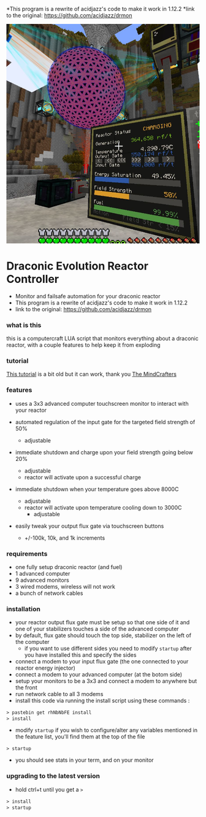 *This program is a rewrite of acidjazz's code to make it work in 1.12.2
*link to the original: https://github.com/acidjazz/drmon 


![](examples/2.jpg)
# Draconic Evolution Reactor Controller
* Monitor and failsafe automation for your draconic reactor
* This program is a rewrite of acidjazz's code to make it work in 1.12.2
* link to the original: https://github.com/acidjazz/drmon 

### what is this
this is a computercraft LUA script that monitors everything about a draconic reactor, with a couple features to help keep it from exploding

### tutorial
[This tutorial](https://www.youtube.com/watch?v=8rBhQP1xqEU) is a bit old but it can work, thank you [The MindCrafters](https://www.youtube.com/channel/UCf2wEy4_BbYpAQcgvN26OaQ)

### features
* uses a 3x3 advanced computer touchscreen monitor to interact with your reactor
* automated regulation of the input gate for the targeted field strength of 50%
  * adjustable
* immediate shutdown and charge upon your field strength going below 20%
  * adjustable
  * reactor will activate upon a successful charge
* immediate shutdown when your temperature goes above 8000C
  * adjustable
  * reactor will activate upon temperature cooling down to 3000C
    * adjustable

* easily tweak your output flux gate via touchscreen buttons
  * +/-100k, 10k, and 1k increments

### requirements
* one fully setup draconic reactor (and fuel)
* 1 advanced computer
* 9 advanced monitors
* 3 wired modems, wireless will not work
* a bunch of network cables

### installation
* your reactor output flux gate must be setup so that one side of it and one of your stabilizers touches a side of the advanced computer
* by default, flux gate should touch the top side, stabilizer on the left of the computer
  * if you want to use different sides you need to modify `startup` after you have installed this and specify the sides
* connect a modem to your input flux gate (the one connected to your reactor energy injector)
* connect a modem to your advanced computer (at the botom side)
* setup your monitors to be a 3x3 and connect a modem to anywhere but the front
* run network cable to all 3 modems
* install this code via running the install script using these commands :

```
> pastebin get rhNbNbFE install
> install
```
* modify `startup` if you wish to configure/alter any variables mentioned in the feature list, you'll find them at the top of the file
```
> startup
```
* you should see stats in your term, and on your monitor

### upgrading to the latest version
* hold ctrl+t until you get a `>`

```
> install
> startup
```
